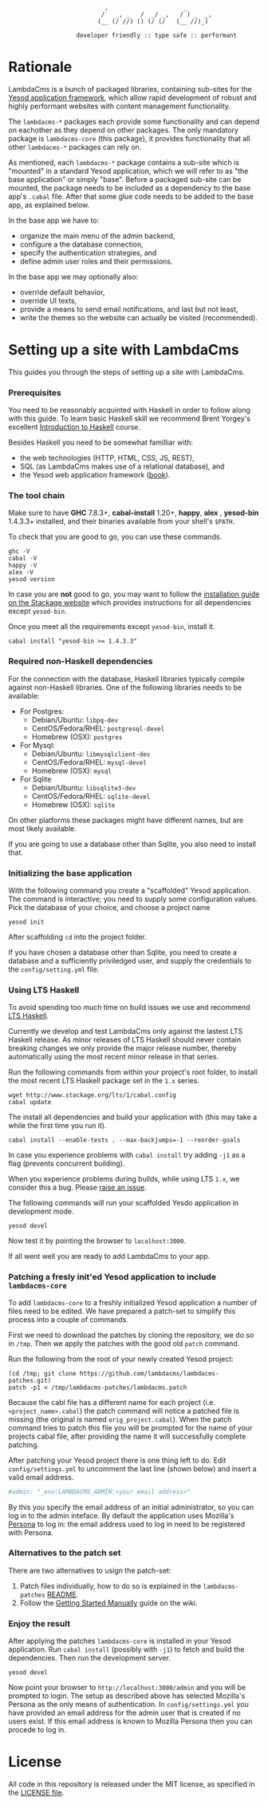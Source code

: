 

```
                           ,                     _
                          /   _, _   /  _/ _,   / ) _  _,
                         (__ (/ //) () (/ (/   (__ //)_)

                   developer friendly :: type safe :: performant
```


# Rationale

LambdaCms is a bunch of packaged libraries, containing sub-sites for the
[Yesod application framework](http://www.yesodweb.com), which allow rapid
development of robust and highly performant websites with content management
functionality.

The `lambdacms-*` packages each provide some functionality and can depend
on eachother as they depend on other packages.
The only mandatory package is `lambdacms-core` (this package), it provides
functionality that all other `lambdacms-*` packages can rely on.

As mentioned, each `lambdacms-*` package contains a sub-site which is
"mounted" in a standard Yesod application, which we will refer to as
"the base application" or simply "base".
Before a packaged sub-site can be mounted, the package needs to be
included as a dependency to the base app's `.cabal` file.  After that
some glue code needs to be added to the base app, as explained below.

In the base app we have to:
* organize the main menu of the admin backend,
* configure a the database connection,
* specify the authentication strategies, and
* define admin user roles and their permissions.

In the base app we may optionally also:
* override default behavior,
* override UI texts,
* provide a means to send email notifications, and last but not least,
* write the themes so the website can actually be visited (recommended).


# Setting up a site with LambdaCms

This guides you through the steps of setting up a site with LambdaCms.


### Prerequisites

You need to be reasonably acquinted with Haskell in order to follow
along with this guide. To learn basic Haskell skill we recommend
Brent Yorgey's excellent
[Introduction to Haskell](http://www.seas.upenn.edu/~cis194/spring13)
course.

Besides Haskell you need to be somewhat familliar with:
* the web technologies (HTTP, HTML, CSS, JS, REST),
* SQL (as LambdaCms makes use of a relational database), and
* the Yesod web application framework ([book](http://yesodweb.com/book)).


### The tool chain

Make sure to have **GHC** 7.8.3+, **cabal-install** 1.20+, **happy**, **alex**
, **yesod-bin** 1.4.3.3+ installed, and their binaries available from your
shell's `$PATH`.

To check that you are good to go, you can use these commands.

    ghc -V
    cabal -V
    happy -V
    alex -V
    yesod version

In case you are **not** good to go, you may want to follow the
[installation guide on the Stackage website](http://www.stackage.org/install)
which provides instructions for all dependencies except `yesod-bin`.

Once you meet all the requirements except `yesod-bin`, install it.

    cabal install "yesod-bin >= 1.4.3.3"


### Required non-Haskell dependencies

For the connection with the database, Haskell libraries typically compile
against non-Haskell libraries. One of the following libraries needs to be
available:

* For Postgres:
  * Debian/Ubuntu: `libpq-dev`
  * CentOS/Fedora/RHEL: `postgresql-devel`
  * Homebrew (OSX): `postgres`
* For Mysql:
  * Debian/Ubuntu: `libmysqlclient-dev`
  * CentOS/Fedora/RHEL: `mysql-devel`
  * Homebrew (OSX): `mysql`
* For Sqlite
  * Debian/Ubuntu: `libsqlite3-dev`
  * CentOS/Fedora/RHEL: `sqlite-devel`
  * Homebrew (OSX): `sqlite`

On other platforms these packages might have different names, but are
most likely available.

If you are going to use a database other than Sqlite, you also need
to install that.


### Initializing the base application

With the following command you create a "scaffolded" Yesod application.
The command is interactive; you need to supply some configuration values.
Pick the database of your choice, and choose a project name

    yesod init

After scaffolding `cd` into the project folder.

If you have chosen a database other than Sqlite, you need to create a
database and a sufficiently priviledged user, and supply the
credentials to the `config/setting.yml` file.


### Using LTS Haskell

To avoid spending too much time on build issues we use and recommend
[LTS Haskell](https://github.com/fpco/lts-haskell#readme).

Currently we develop and test LambdaCms only against the lastest
LTS Haskell release. As minor releases of LTS Haskell should never
contain breaking changes we only provide the major release number,
thereby automatically using the most recent minor release in that
series.

Run the following commands from within your project's root folder,
to install the most recent LTS Haskell package set in the `1.x` series.

    wget http://www.stackage.org/lts/1/cabal.config
    cabal update

The install all dependencies and build your application with (this
may take a while the first time you run it).

    cabal install --enable-tests . --max-backjumps=-1 --reorder-goals

In case you experience problems with `cabal install` try adding
`-j1` as a flag (prevents concurrent building).

When you experience problems during builds, while using LTS `1.x`,
we consider this a bug. Please
[raise an issue](https://github.com/lambdacms/lambdacms-core/issues).

The following commands will run your scaffolded Yesdo application
in development mode.

    yesod devel

Now test it by pointing the browser to `localhost:3000`.

If all went well you are ready to add LambdaCms to your app.


### Patching a fresly init'ed Yesod application to include `lambdacms-core`

To add `lambdacms-core` to a freshly initialized Yesod application a number
of files need to be edited. We have prepared a patch-set to simplify this
process into a couple of commands.

First we need to download the patches by cloning the repository, we do so in
`/tmp`. Then we apply the patches with the good old `patch` command.

Run the following from the root of your newly created Yesod project:

    (cd /tmp; git clone https://github.com/lambdacms/lambdacms-patches.git)
    patch -p1 < /tmp/lambdacms-patches/lambdacms.patch

Because the cabl file has a different name for each project
(i.e. `<project_name>.cabal`) the patch command will notice a patched file
is missing (the original is named `orig_project.cabal`).
When the patch command tries to patch this file you will be prompted for
the name of your projects cabal file, after providing the name it will
successfully complete patching.

After patching your Yesod project there is one thing left to do.
Edit `config/settings.yml` to uncomment the last line (shown below) and
insert a valid email address.

```yaml
#admin: "_env:LAMBDACMS_ADMIN:<your email address>"
```

By this you specify the email address of an initial administrator,
so you can log in to the admin inteface.
By default the application uses Mozilla's [Persona](https://persona.org)
to log in: the email address used to log in need to be registered with Persona.


### Alternatives to the patch set

There are two alternatives to usign the patch-set:

1. Patch files individually, how to do so is explained in the `lambdacms-patches`
   [README](https://github.com/lambdacms/lambdacms-patches/blob/master/README.md).
2. Follow the [Getting Started Manually](https://github.com/lambdacms/lambdacms-core/wiki/Getting-Started-Manually)
   guide on the wiki.


### Enjoy the result

After applying the patches `lambdacms-core` is installed in your Yesod application.
Run `cabal install` (possibly with `-j1`) to fetch and build the dependencies.
Then run the development server.

    yesod devel

Now point your browser to `http://localhost:3000/admin` and you will be
prompted to login.  The setup as described above has selected Mozilla's
Persona as the only means of authentication.  In `config/settings.yml`
you have provided an email address for the admin user that is created
if no users exist. If this email address is known to Mozilla Persona
then you can procede to log in.


# License

All code in this repository is released under the MIT license, as specified
in the [LICENSE file](https://github.com/lambdacms/lambdacms-core/blob/master/LICENSE).


